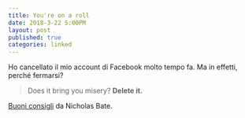 ```yaml
---
title: You're on a roll 
date: 2018-3-22 5:00PM
layout: post
published: true
categories: linked
---
```


Ho cancellato il mio account di Facebook molto tempo fa. Ma in effetti, perché fermarsi?

> Does it bring you misery? **Delete it.**

[Buoni consigli](http://blog.strategicedge.co.uk/2018/03/jagged-thoughts-for-jagged-times-285.html) da Nicholas Bate.




